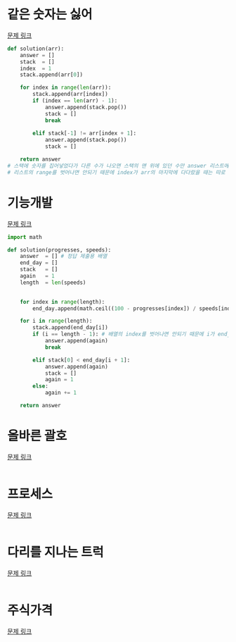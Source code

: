 # 같은 숫자는 싫어
[문제 링크](https://school.programmers.co.kr/learn/courses/30/lessons/12906)
```python
def solution(arr):
    answer = []
    stack  = []
    index  = 1
    stack.append(arr[0])

    for index in range(len(arr)):
        stack.append(arr[index])
        if (index == len(arr) - 1):
            answer.append(stack.pop())
            stack = []
            break
        
        elif stack[-1] != arr[index + 1]:
            answer.append(stack.pop())
            stack = []

    return answer
# 스택에 숫자를 집어넣었다가 다른 수가 나오면 스택의 맨 위에 있던 수만 answer 리스트에 append 하고 스택을 초기화 시킨다.(스택에 남아있던 수들 초기화), 이를 반복
# 리스트의 range를 벗어나면 안되기 때문에 index가 arr의 마지막에 다다랐을 때는 따로 처리해주기

```

# 기능개발
[문제 링크](https://school.programmers.co.kr/learn/courses/30/lessons/42586)
```python
import math

def solution(progresses, speeds):
    answer  = [] # 정답 제출용 배열
    end_day = []
    stack   = []
    again   = 1
    length  = len(speeds)
    

    for index in range(length):
        end_day.append(math.ceil((100 - progresses[index]) / speeds[index])) # 올림 함수 적용 (각 progress마다 걸리는 작업 일 수 계산하기)

    for i in range(length):
        stack.append(end_day[i])
        if (i == length - 1): # 배열의 index를 벗어나면 안되기 때문에 i가 end_day 배열의 끝에 다다랐을때 따로 처리해주기
            answer.append(again)
            break

        elif stack[0] < end_day[i + 1]:
            answer.append(again)
            stack = []
            again = 1
        else:
            again += 1

    return answer
```

# 올바른 괄호
[문제 링크](https://school.programmers.co.kr/learn/courses/30/lessons/12909)
```python

```

# 프로세스
[문제 링크](https://school.programmers.co.kr/learn/courses/30/lessons/42587)
```python

```

# 다리를 지나는 트럭
[문제 링크](https://school.programmers.co.kr/learn/courses/30/lessons/42583)
```python

```

# 주식가격 
[문제 링크](https://school.programmers.co.kr/learn/courses/30/lessons/42584)
```python

```